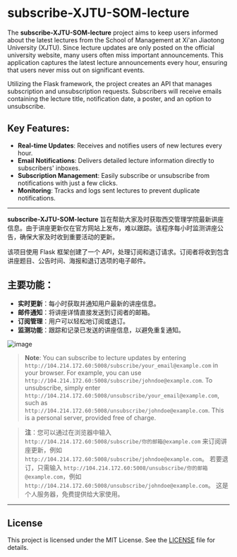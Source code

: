 # subscribe-XJTU-SOM-lecture

The **subscribe-XJTU-SOM-lecture** project aims to keep users informed about the latest lectures from the School of Management at Xi'an Jiaotong University (XJTU). Since lecture updates are only posted on the official university website, many users often miss important announcements. This application captures the latest lecture announcements every hour, ensuring that users never miss out on significant events.

Utilizing the Flask framework, the project creates an API that manages subscription and unsubscription requests. Subscribers will receive emails containing the lecture title, notification date, a poster, and an option to unsubscribe.

## Key Features:
- **Real-time Updates**: Receives and notifies users of new lectures every hour.
- **Email Notifications**: Delivers detailed lecture information directly to subscribers' inboxes.
- **Subscription Management**: Easily subscribe or unsubscribe from notifications with just a few clicks.
- **Monitoring**: Tracks and logs sent lectures to prevent duplicate notifications.

---

**subscribe-XJTU-SOM-lecture** 旨在帮助大家及时获取西交管理学院最新讲座信息。由于讲座更新仅在官方网站上发布，难以跟踪。该程序每小时监测讲座公告，确保大家及时收到重要活动的更新。

该项目使用 Flask 框架创建了一个 API，处理订阅和退订请求。订阅者将收到包含讲座题目、公告时间、海报和退订选项的电子邮件。

## 主要功能：
- **实时更新**：每小时获取并通知用户最新的讲座信息。
- **邮件通知**：将讲座详情直接发送到订阅者的邮箱。
- **订阅管理**：用户可以轻松地订阅或退订。
- **监测功能**：跟踪和记录已发送的讲座信息，以避免重复通知。

![image](https://github.com/user-attachments/assets/c92a7dd2-15b9-4fa0-aefe-fafae2279235)

> **Note**: You can subscribe to lecture updates by entering `http://104.214.172.60:5008/subscribe/your_email@example.com` in your browser. For example, you can use `http://104.214.172.60:5008/subscribe/johndoe@example.com`.
> To unsubscribe, simply enter `http://104.214.172.60:5008/unsubscribe/your_email@example.com`, such as `http://104.214.172.60:5008/unsubscribe/johndoe@example.com`.
> This is a personal server, provided free of charge.

> **注**：您可以通过在浏览器中输入 `http://104.214.172.60:5008/subscribe/你的邮箱@example.com` 来订阅讲座更新，例如 `http://104.214.172.60:5008/subscribe/johndoe@example.com`。
> 若要退订，只需输入 `http://104.214.172.60:5008/unsubscribe/你的邮箱@example.com`，例如 `http://104.214.172.60:5008/unsubscribe/johndoe@example.com`。
> 这是个人服务器，免费提供给大家使用。

---

## License

This project is licensed under the MIT License. See the [LICENSE](LICENSE) file for details.
